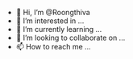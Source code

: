 - 👋 Hi, I’m @Roongthiva
- 👀 I’m interested in ...
- 🌱 I’m currently learning ...
- 💞️ I’m looking to collaborate on ...
- 📫 How to reach me ...

<!---
Roongthiva/Roongthiva is a ✨ special ✨ repository because its `README.md` (this file) appears on your GitHub profile.
You can click the Preview link to take a look at your changes.
--->
